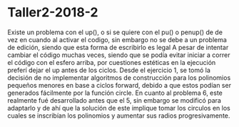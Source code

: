 # Taller2-2018-2
Existe un problema con el up(), o si se quiere con el pu() o penup() de de vez en cuando al activar el codigo, sin embargo no se debe a un problema de edición, siendo que esta forma de escribirlo es legal
A pesar de intentar cambiar el código muchas veces, siendo que se podía evitar iniciar a correr el código con el esfero arriba, por cuestiones estéticas en la ejecución preferí dejar el up antes de los ciclos.
Desde el ejercicio 1, se tomó la decisión de no implementar algoritmos de construcción para los polinomios pequeños menores en base a ciclos forward, debido a que estos podían ser generados fácilmente por la función circle.
En cuanto al problema 6, este realmente fué desarrollado antes que el 5, sin embargo se modificó para adaptarlo y de ahí que la solución de este implique tomar los circulos en los cuales se inscribían los polinomios y aumentar sus radios progresivamente. 
